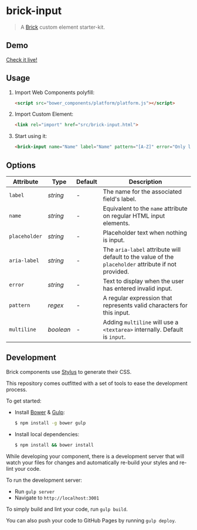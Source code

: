 # brick-input

> A [Brick](https://github.com/mozbrick/brick/) custom element starter-kit.

## Demo

[Check it live!](http://mozbrick.github.io/brick-input)

## Usage

1. Import Web Components polyfill:

    ```html
    <script src="bower_components/platform/platform.js"></script>
    ```

2. Import Custom Element:

    ```html
    <link rel="import" href="src/brick-input.html">
    ```

3. Start using it:

    ```html
    <brick-input name="Name" label="Name" pattern="[A-Z]" error="Only letters, please!">
    ```

## Options

Attribute     | Type       | Default       | Description
---           | ---        | ---           | ---
`label`       | *string*   | -             | The name for the associated field's label.
`name`        | *string*   | -             | Equivalent to the `name` attribute on regular HTML input elements.
`placeholder` | *string*   | -             | Placeholder text when nothing is input.
`aria-label`  | *string*   | -             | The `aria-label` attribute will default to the value of the `placeholder` attribute if not provided.
`error`       | *string*   | -             | Text to display when the user has entered invalid input.
`pattern`     | *regex*    | -             | A regular expression that represents valid characters for this input.
`multiline`   | *boolean*  | -             | Adding `multiline` will use a `<textarea>` internally.  Default is `input`.

## Development

Brick components use [Stylus](http://learnboost.github.com/stylus/) to generate their CSS.

This repository comes outfitted with a set of tools to ease the development process.

To get started:

* Install [Bower](http://bower.io/) & [Gulp](http://gulpjs.com/):

    ```sh
    $ npm install -g bower gulp
    ```

* Install local dependencies:

    ```sh
    $ npm install && bower install
    ```

While developing your component, there is a development server that will watch your files for changes and automatically re-build your styles and re-lint your code.

To run the development server:

* Run `gulp server`
* Navigate to `http://localhost:3001`

To simply build and lint your code, run `gulp build`.

You can also push your code to GitHub Pages by running `gulp deploy`.
